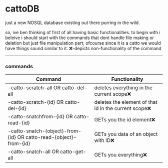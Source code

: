 # cattoDB
just a new NOSQL database existing out there purring in the wild.

so, ive ben thinking of first of all having basic functionalities.
to begin with i beleive i should start with the commands that dont handle file making or deletion but just file manipulation part; ofcourse since it is a catto we would have things sound similar to it.
❌-depicts non-functionality of the command
***
### commands
Command | Functionality
--------|--------------
-catto-scratch-all OR catto-del-all | deletes everything in the current scope❌
-catto-scratch-{id} OR catto-del-{id} | deletes the element of that id in the current scope❌
-catto-snatchfrom-{id} OR catto-read-{id} | GETs you the id element❌
-catto-snatch-{object}-from-{id} OR catto-read-{object}-from-{id} | GETs you data of an object with ID❌
-catto-snatch-all OR catto-get-all | GETs you everything❌


